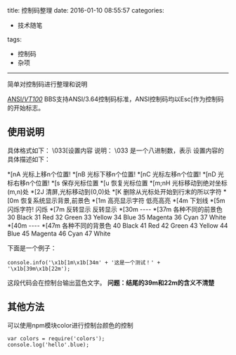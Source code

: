 title: 控制码整理
date: 2016-01-10 08:55:57
categories: 
-	技术随笔

tags: 
-	控制码
-	杂项

---

简单对控制码进行整理和说明

<!--more-->

[ANSI/*VT100*](http://www.termsys.demon.co.uk/vtansi.htm) BBS支持ANSI/3.64控制码标准，ANSI控制码均以Esc[作为控制码的开始标志。


## 使用说明

具体格式如下：
\033[设置内容
说明：
  \033 是一个八进制数，表示<ESC>
  设置内容的具体描述如下：

*[nA   光标上移n个位置!
*[nB   光标下移n个位置!
*[nC   光标左移n个位置!
*[nD   光标右移n个位置!
*[s    保存光标位置
*[u    恢复光标位置
*[m;nH 光标移动到绝对坐标(m,n)处
*[2J   清屏,光标移动到(0,0)处
*[K    删除从光标处开始到行末的所以字符
*[0m   恢复系统显示背景,前景色
*[1m   高亮显示字符 低亮高亮
*[4m   下划线
*[5m   闪烁字符!   闪烁
*[7m   反转显示   反转显示
*[30m ---- *[37m 各种不同的前景色
      30    Black        31    Red
      32    Green        33    Yellow
      34    Blue         35    Magenta
      36    Cyan         37    White
*[40m ---- *[47m 各种不同的背景色
      40    Black        41    Red
      42    Green        43    Yellow
      44    Blue         45    Magenta
      46    Cyan         47    White

下面是一个例子：
```
console.info('\x1b[1m\x1b[34m' + '这是一个测试！' +  '\x1b[39m\x1b[22m');
```
这段代码会在控制台输出蓝色文字。
**问题：结尾的39m和22m的含义不清楚**

## 其他方法
可以使用npm模块color进行控制台颜色的控制
```
var colors = require('colors');
console.log('hello'.blue); 
```